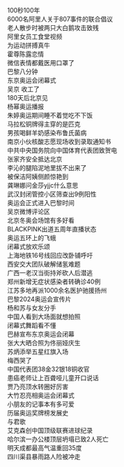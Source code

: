 100秒100年  
6000名阿里人关于807事件的联合倡议  
老人散步时被两只大白鹅攻击致残  
阿里女员工食堂视频  
为运动拼搏真牛  
霍尊陈露恋情  
微信表情都戴医用口罩了  
巴黎八分钟  
东京奥运会闭幕式  
吴京 收工了  
180天后北京见  
杨幂奥运播报  
朱婷奥运期间睡不着觉吃不下饭  
马拉松铜牌得主穿的是匹克  
男孩喝鲜羊奶感染布鲁氏菌病  
南京小伙核酸志愿现场收到录取通知书  
中共中央国务院向中国体育代表团致贺电  
张家齐安全抵达北京  
李沁的腿陷泥地里拔不出来了  
被保洁阿姨侧颜惊艳到  
龚琳娜问金莎yjjc什么意思  
武汉封闭管控小区筛查出9例阳性  
奥运会正式进入巴黎时间  
吴京微博评论区  
北京冬奥会场馆有多好看  
BLACKPINK出道五周年直播状态  
奥运五环上的飞蛾  
闭幕式放欢乐颂  
上海地铁16号线回应改卧铺呼吁  
西安交大团队破解储氢难题  
广西一老汉当街持斧砍人后潜逃  
郑州新增无症状感染者转确诊40例  
江苏多地再派1000余名医护驰援扬州  
巴黎2024奥运会宣传片  
杨和苏与女友分手  
中国人看到大场面就想拍照  
闭幕式舞蹈看不懂  
巴赫宣布东京奥运会闭幕  
张大大晒合照为佟丽娅庆生  
苏炳添举五星红旗入场  
梅西哭了  
中国代表团38金32银18铜收官  
患癌老师让上百聋哑儿童开口说话  
贾乃亮顶水转圈好厉害  
大竹忍亮相奥运会闭幕式  
小朋友的记事本有多可爱  
历届奥运奖牌榜发展史  
与君歌  
艾克森创中国顶级联赛进球纪录  
哈尔滨一办公楼顶层坍塌已致2人死亡  
明天成都最高气温重回35度  
四川渠县暴雨路人险被冲走  
